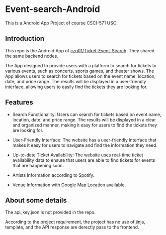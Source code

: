 # Event-search-Android

This is a Android App Project of course CSCI-571 USC.

## Introduction

This repo is the Android App of [czq01/Ticket-Event-Search](https://github.com/czq01/Ticket-Event-Search). They shared the same backend nodes.

The App designed to provide users with a platform to search for tickets to various events, such as concerts, sports games, and theater shows. 
The App allows users to search for tickets based on the event name, location, date, and price range. 
The results will be displayed in a user-friendly interface, allowing users to easily find the tickets they are looking for.

## Features
- Search Functionality: Users can search for tickets based on event name, location, date, and price range. The results will be displayed in a clear and organized manner, making it easy for users to find the tickets they are looking for.

- User-Friendly Interface: The website has a user-friendly interface that makes it easy for users to navigate and find the information they need.

- Up-to-date Ticket Availability: The website uses real-time ticket availability data to ensure that users are able to find tickets for events that are happening soon.

- Artists Information according to Spotify.

- Venue Information with Google Map Location available.

## About some details
The api_key.json is not provided in the repo.

According to the project requirement, the project has no use of jinja, template, and the API response are derectly pass to the frontend.
